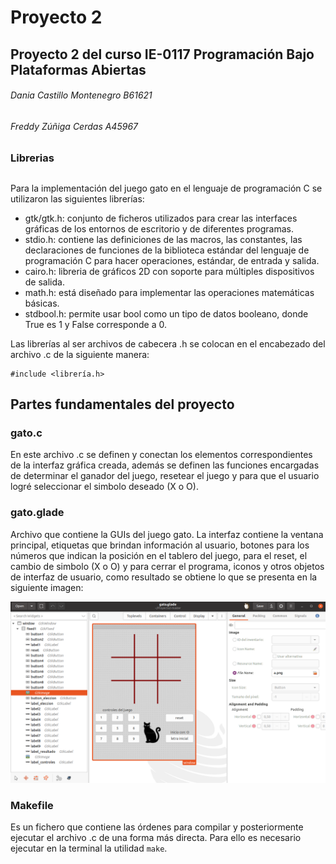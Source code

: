 # Proyecto 2
## Proyecto 2 del curso IE-0117 Programación Bajo Plataformas Abiertas
###### Dania Castillo Montenegro B61621
###### Freddy Zúñiga Cerdas A45967

### Librerias
##
Para la implementación del juego gato en el lenguaje de programación C se utilizaron las siguientes librerías:
- gtk/gtk.h: conjunto de ficheros utilizados para crear las interfaces gráficas de los entornos de escritorio y de diferentes programas.
- stdio.h: contiene las definiciones de las macros, las constantes, las declaraciones de funciones de la biblioteca estándar del lenguaje de programación C para hacer operaciones, estándar, de entrada y salida.
- cairo.h: libreria de gráficos 2D con soporte para múltiples dispositivos de salida. 
- math.h: está diseñado para implementar las operaciones matemáticas básicas.
- stdbool.h: permite usar bool como un tipo de datos booleano, donde True es 1 y False corresponde a 0.

Las librerías al ser archivos de cabecera .h se colocan en el encabezado del archivo .c de la siguiente manera:

```
#include <librería.h>
```

## Partes fundamentales del proyecto

### gato.c
En este archivo .c se definen y conectan los elementos correspondientes de la interfaz gráfica creada, además se definen las funciones encargadas de determinar el ganador del juego, resetear el juego y para que el usuario logré seleccionar el simbolo deseado (X o O).

### gato.glade
Archivo que contiene la GUIs del juego gato. La interfaz contiene la ventana principal, etiquetas que brindan información al usuario, botones para los números que indican la posición en el tablero del juego, para el reset, el cambio de simbolo (X o O) y para cerrar el programa, iconos y otros objetos de interfaz de usuario, como resultado se obtiene lo que se presenta en la siguiente imagen:

![DEP](https://github.com/DarkgamblerMaster/Proyecto2/blob/master/interfaz.png)

### Makefile
Es un fichero que contiene las órdenes para compilar y posteriormente ejecutar el archivo .c de una forma más directa. Para ello es necesario ejecutar en la terminal la utilidad ```make```. 
